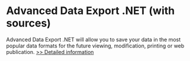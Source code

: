 # Advanced Data Export .NET (with sources)
Advanced Data Export .NET will allow you to save your data in the most popular data formats for the future viewing, modification, printing or web publication.
[>> Detailed information](https://secure.shareit.com/shareit/product.html?productid=300056476&affiliateid=200057808)
